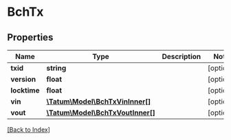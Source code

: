 # BchTx

## Properties

Name | Type | Description | Notes
------------ | ------------- | ------------- | -------------
**txid** | **string** |  | [optional]
**version** | **float** |  | [optional]
**locktime** | **float** |  | [optional]
**vin** | [**\Tatum\Model\BchTxVinInner[]**](BchTxVinInner.md) |  | [optional]
**vout** | [**\Tatum\Model\BchTxVoutInner[]**](BchTxVoutInner.md) |  | [optional]

[[Back to Index]](../index.md)
